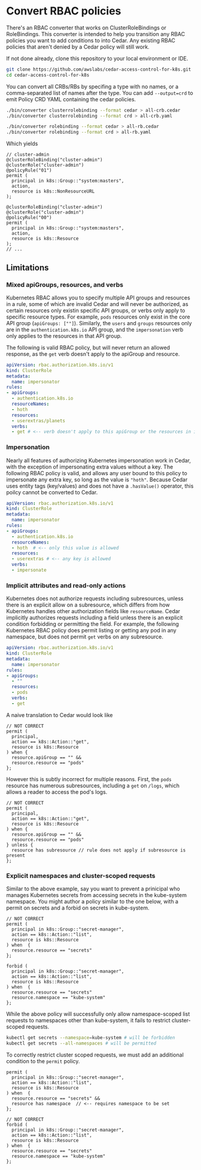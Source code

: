# Convert RBAC policies

There's an RBAC converter that works on ClusterRoleBindings or RoleBindings.
This converter is intended to help you transition any RBAC policies you want to add conditions to into Cedar.
Any existing RBAC policies that aren't denied by a Cedar policy will still work.

If not done already, clone this repository to your local environment or IDE.

```bash
git clone https://github.com/awslabs/cedar-access-control-for-k8s.git
cd cedar-access-control-for-k8s
```

You can convert all CRBs/RBs by specifing a type with no names, or a comma-separated list of names after the type.
You can add `--output=crd` to emit Policy CRD YAML containing the cedar policies.

```bash
./bin/converter clusterrolebinding --format cedar > all-crb.cedar
./bin/converter clusterrolebinding --format crd > all-crb.yaml

./bin/converter rolebinding --format cedar > all-rb.cedar
./bin/converter rolebinding --format crd > all-rb.yaml
```

Which yields

```cedar
// cluster-admin
@clusterRoleBinding("cluster-admin")
@clusterRole("cluster-admin")
@policyRule("01")
permit (
  principal in k8s::Group::"system:masters",
  action,
  resource is k8s::NonResourceURL
);

@clusterRoleBinding("cluster-admin")
@clusterRole("cluster-admin")
@policyRule("00")
permit (
  principal in k8s::Group::"system:masters",
  action,
  resource is k8s::Resource
);
// ...
```

## Limitations

### Mixed apiGroups, resources, and verbs

Kubernetes RBAC allows you to specify multiple API groups and resources in a rule, some of which are invalid Cedar and will never be authorized, as certain resources only existin specific API groups, or verbs only apply to specific resource types.
For example, `pods` resources only exist in the core API group (`apiGroups: [""]`).
Similarly, the `users` and `groups` resources only are in the `authentication.k8s.io` API group, and the `impersonation` verb only applies to the resources in that API group.

The following is valid RBAC policy, but will never return an allowed response, as the `get` verb doesn't apply to the apiGroup and resource.
```yaml
apiVersion: rbac.authorization.k8s.io/v1
kind: ClusterRole
metadata:
  name: impersonator
rules:
- apiGroups:
  - authentication.k8s.io
  resourceNames:
  - hoth
  resources:
  - userextras/planets
  verbs:
  - get # <-- verb doesn't apply to this apiGroup or the resources in it
```

### Impersonation

Nearly all features of authorizing Kubernetes impersonation work in Cedar, with the exception of impersonating extra values without a key.
The following RBAC policy is valid, and allows any user bound to this policy to impersonate any extra key, so long as the value is `"hoth"`.
Because Cedar uses entity tags (key/values) and does not have a `.hasValue()` operator, this poilcy cannot be converted to Cedar.
```yaml
apiVersion: rbac.authorization.k8s.io/v1
kind: ClusterRole
metadata:
  name: impersonator
rules:
- apiGroups:
  - authentication.k8s.io
  resourceNames:
  - hoth  # <-- only this value is allowed
  resources:
  - userextras # <-- any key is allowed
  verbs:
  - impersonate
```

### Implicit attributes and read-only actions

Kubernetes does not authorize requests including subresources, unless there is an explicit allow on a subresource, which differs from how Kubernetes handles other authorization fields like `resourceName`.
Cedar implicitly authorizes requests including a field unless there is an explicit condition forbidding or permitting the field.
For example, the following Kubernetes RBAC policy does permit listing or getting any pod in any namespace, but does not permit `get` verbs on any subresource.

```yaml
apiVersion: rbac.authorization.k8s.io/v1
kind: ClusterRole
metadata:
  name: impersonator
rules:
- apiGroups:
  - ""
  resources:
  - pods
  verbs:
  - get
```

A naive translation to Cedar would look like
```cedar
// NOT CORRECT
permit (
  principal,
  action == k8s::Action::"get",
  resource is k8s::Resource
) when {
  resource.apiGroup == "" &&
  resource.resource == "pods"
};
```

However this is subtly incorrect for multiple reasons.
First, the `pods` resource has numerous subresources, including a `get` on `/logs`, which allows a reader to access the pod's logs.

```cedar
// NOT CORRECT
permit (
  principal,
  action == k8s::Action::"get",
  resource is k8s::Resource
) when {
  resource.apiGroup == "" &&
  resource.resource == "pods"
} unless {
  resource has subresource // rule does not apply if subresource is present
};
```

### Explicit namespaces and cluster-scoped requests

Similar to the above example, say you want to prevent a prinicipal who manages Kubernetes secrets from accessing secrets in the kube-system namespace.
You might author a policy similar to the one below, with a permit on secrets and a forbid on secrets in kube-system.

```cedar
// NOT CORRECT
permit (
  principal in k8s::Group::"secret-manager",
  action == k8s::Action::"list",
  resource is k8s::Resource
) when  {
  resource.resource == "secrets"
};

forbid (
  principal in k8s::Group::"secret-manager",
  action == k8s::Action::"list",
  resource is k8s::Resource
) when  {
  resource.resource == "secrets"
  resource.namespace == "kube-system"
};
```

While the above policy will successfully only allow namespace-scoped list requests to namespaces other than kube-system, it fails to restrict cluster-scoped requests.

```bash
kubectl get secrets --namespace=kube-system # will be forbidden
kubectl get secrets --all-namespaces # will be permitted
```

To correctly restrict cluster scoped requests, we must add an additional condition to the `permit` policy.

```cedar
permit (
  principal in k8s::Group::"secret-manager",
  action == k8s::Action::"list",
  resource is k8s::Resource
) when  {
  resource.resource == "secrets" &&
  resource has namespace  // <-- requires namespace to be set
};

// NOT CORRECT
forbid (
  principal in k8s::Group::"secret-manager",
  action == k8s::Action::"list",
  resource is k8s::Resource
) when  {
  resource.resource == "secrets"
  resource.namespace == "kube-system"
};
```